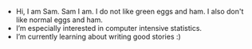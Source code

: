 - Hi, I am Sam. Sam I am. I do not like green eggs and ham. I also don't like normal eggs and ham.
- I’m especially interested in computer intensive statistics.
- I’m currently learning about writing good stories :)

<!---
sefortescue/sefortescue is a ✨ special ✨ repository because its `README.md` (this file) appears on your GitHub profile.
You can click the Preview link to take a look at your changes.
--->

